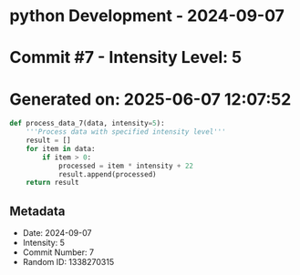 ﻿# python Development - 2024-09-07
# Commit #7 - Intensity Level: 5
# Generated on: 2025-06-07 12:07:52
```python
def process_data_7(data, intensity=5):
    '''Process data with specified intensity level'''
    result = []
    for item in data:
        if item > 0:
            processed = item * intensity + 22
            result.append(processed)
    return result
```
## Metadata
- Date: 2024-09-07
- Intensity: 5
- Commit Number: 7
- Random ID: 1338270315
